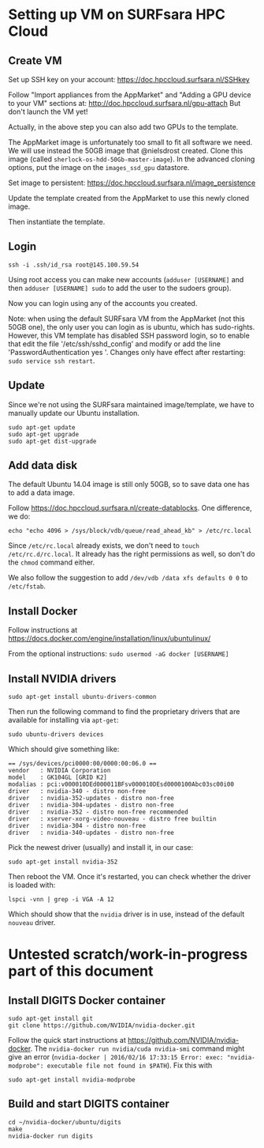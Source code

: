 # Setting up VM on SURFsara HPC Cloud

## Create VM

Set up SSH key on your account:
https://doc.hpccloud.surfsara.nl/SSHkey

Follow "Import appliances from the AppMarket" and "Adding a GPU device to your VM" sections at:
http://doc.hpccloud.surfsara.nl/gpu-attach
But don't launch the VM yet!

Actually, in the above step you can also add two GPUs to the template.

The AppMarket image is unfortunately too small to fit all software we need. We will use instead the 50GB image that @nielsdrost created. Clone this image (called `sherlock-os-hdd-50Gb-master-image`). In the advanced cloning options, put the image on the `images_ssd_gpu` datastore.

Set image to persistent:
https://doc.hpccloud.surfsara.nl/image_persistence

Update the template created from the AppMarket to use this newly cloned image.

Then instantiate the template.

## Login

    ssh -i .ssh/id_rsa root@145.100.59.54

Using root access you can make new accounts (`adduser [USERNAME]` and then `adduser [USERNAME] sudo` to add the user to the sudoers group).

Now you can login using any of the accounts you created.

Note: when using the default SURFsara VM from the AppMarket (not this 50GB one), the only user you can login as is ubuntu, which has sudo-rights. However, this VM template has disabled SSH password login, so to enable that edit the file '/etc/ssh/sshd_config' and modify or add the line 'PasswordAuthentication yes
'.  Changes only have effect after restarting: `sudo service ssh restart`.

## Update

Since we're not using the SURFsara maintained image/template, we have to manually update our Ubuntu installation.

    sudo apt-get update
    sudo apt-get upgrade
    sudo apt-get dist-upgrade

## Add data disk

The default Ubuntu 14.04 image is still only 50GB, so to save data one has to add a data image.

Follow https://doc.hpccloud.surfsara.nl/create-datablocks. One difference, we do:

    echo "echo 4096 > /sys/block/vdb/queue/read_ahead_kb" > /etc/rc.local

Since `/etc/rc.local` already exists, we don't need to `touch /etc/rc.d/rc.local`. It already has the right permissions as well, so don't do the `chmod` command either.

We also follow the suggestion to add `/dev/vdb /data xfs defaults 0 0` to `/etc/fstab`.

## Install Docker

Follow instructions at https://docs.docker.com/engine/installation/linux/ubuntulinux/

From the optional instructions: `sudo usermod -aG docker [USERNAME]`

## Install NVIDIA drivers

    sudo apt-get install ubuntu-drivers-common

Then run the following command to find the proprietary drivers that are available for installing via `apt-get`:

    sudo ubuntu-drivers devices

Which should give something like:

    == /sys/devices/pci0000:00/0000:00:06.0 ==
    vendor   : NVIDIA Corporation
    model    : GK104GL [GRID K2]
    modalias : pci:v000010DEd000011BFsv000010DEsd0000100Abc03sc00i00
    driver   : nvidia-340 - distro non-free
    driver   : nvidia-352-updates - distro non-free
    driver   : nvidia-304-updates - distro non-free
    driver   : nvidia-352 - distro non-free recommended
    driver   : xserver-xorg-video-nouveau - distro free builtin
    driver   : nvidia-304 - distro non-free
    driver   : nvidia-340-updates - distro non-free

Pick the newest driver (usually) and install it, in our case:

    sudo apt-get install nvidia-352

Then reboot the VM. Once it's restarted, you can check whether the driver is loaded with:

    lspci -vnn | grep -i VGA -A 12

Which should show that the `nvidia` driver is in use, instead of the default `nouveau` driver.

# Untested scratch/work-in-progress part of this document

## Install DIGITS Docker container

    sudo apt-get install git
    git clone https://github.com/NVIDIA/nvidia-docker.git
    
Follow the quick start instructions at https://github.com/NVIDIA/nvidia-docker. The `nvidia-docker run nvidia/cuda nvidia-smi` command might give an error (`nvidia-docker | 2016/02/16 17:33:15 Error: exec: "nvidia-modprobe": executable file not found in $PATH`). Fix this with

    sudo apt-get install nvidia-modprobe

## Build and start DIGITS container

    cd ~/nvidia-docker/ubuntu/digits
    make
    nvidia-docker run digits
